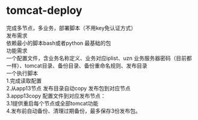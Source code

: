 # tomcat-deploy  
完成多节点，多业务，部署脚本（不用key免认证方式）  
发布需求  
依赖最小的脚本bash或者python 最基础的包  
功能需求  
一个配置文件，含业务名称定义、业务对应iplist、uzn 业务服务器密码（目前都一样）、tomcat目录、备份目录、备份重命名规则、发布目录  
一个执行脚本  
1.完成读取配置  
2.从app13节点 发布目录自动copy 发布包到对应节点   
3.appp13copy 配置文件到对应发布节点：  
3.1提供重启每个节点或全部tomcat功能  
4.发布前自动备份、清理过期备份，最多保存3份发布包。  
